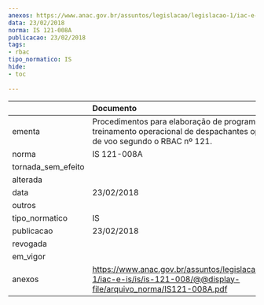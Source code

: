 ```yaml
---
anexos: https://www.anac.gov.br/assuntos/legislacao/legislacao-1/iac-e-is/is/is-121-008/@@display-file/arquivo_norma/IS121-008A.pdf
data: 23/02/2018
norma: IS 121-008A
publicacao: 23/02/2018
tags:
- rbac
tipo_normatico: IS
hide: 
- toc 
 
---
```


|                    | Documento                                                                                                                       |
|:-------------------|:--------------------------------------------------------------------------------------------------------------------------------|
| ementa             | Procedimentos para elaboração de programa de treinamento operacional de despachantes operacionais de voo segundo o RBAC nº 121. |
| norma              | IS 121-008A                                                                                                                     |
| tornada_sem_efeito |                                                                                                                                 |
| alterada           |                                                                                                                                 |
| data               | 23/02/2018                                                                                                                      |
| outros             |                                                                                                                                 |
| tipo_normatico     | IS                                                                                                                              |
| publicacao         | 23/02/2018                                                                                                                      |
| revogada           |                                                                                                                                 |
| em_vigor           |                                                                                                                                 |
| anexos             | https://www.anac.gov.br/assuntos/legislacao/legislacao-1/iac-e-is/is/is-121-008/@@display-file/arquivo_norma/IS121-008A.pdf     |